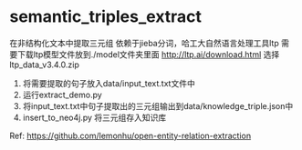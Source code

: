 # semantic_triples_extract
在非结构化文本中提取三元组
依赖于jieba分词，哈工大自然语言处理工具ltp
需要下载ltp模型文件放到./model文件夹里面
http://ltp.ai/download.html  选择 ltp_data_v3.4.0.zip

1.	将需要提取的句子放入data/input_text.txt文件中
2.	运行extract_demo.py
3.	将input_text.txt中句子提取出的三元组输出到data/knowledge_triple.json中
4.  insert_to_neo4j.py 将三元组存入知识库

Ref: https://github.com/lemonhu/open-entity-relation-extraction

